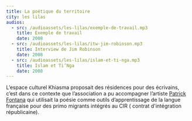 ```yaml
---
title: La poétique du territoire
city: les lilas
audios:
  - src: /audioassets/les-lilas/exemple-de-travail.mp3
    title: Exemple de travail
    date: 2008
  - src: /audioassets/les-lilas/itw-jim-robinson.mp3
    title: Interview de Jim Robinson
    date: 2008
  - src: /audioassets/les-lilas/islam-et-ti-nga.mp3
    title: Islam et Ti’Nga
    date: 2008
---
```


L’espace culturel Khiasma proposait des résidences pour des écrivains, c’est dans ce contexte que l’association a pu accompagner l’artiste <a href="http://fofana.free.fr/wp/" target="_blank">Patrick Fontana</a> qui utilisait la poésie comme outils d’apprentissage de la langue française pour des primo migrants intégrés au CIR ( contrat d'intégration républicaine).
